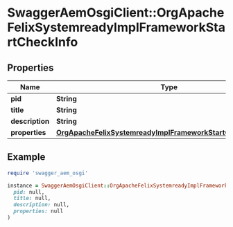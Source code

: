 # SwaggerAemOsgiClient::OrgApacheFelixSystemreadyImplFrameworkStartCheckInfo

## Properties

| Name | Type | Description | Notes |
| ---- | ---- | ----------- | ----- |
| **pid** | **String** |  | [optional] |
| **title** | **String** |  | [optional] |
| **description** | **String** |  | [optional] |
| **properties** | [**OrgApacheFelixSystemreadyImplFrameworkStartCheckProperties**](OrgApacheFelixSystemreadyImplFrameworkStartCheckProperties.md) |  | [optional] |

## Example

```ruby
require 'swagger_aem_osgi'

instance = SwaggerAemOsgiClient::OrgApacheFelixSystemreadyImplFrameworkStartCheckInfo.new(
  pid: null,
  title: null,
  description: null,
  properties: null
)
```

